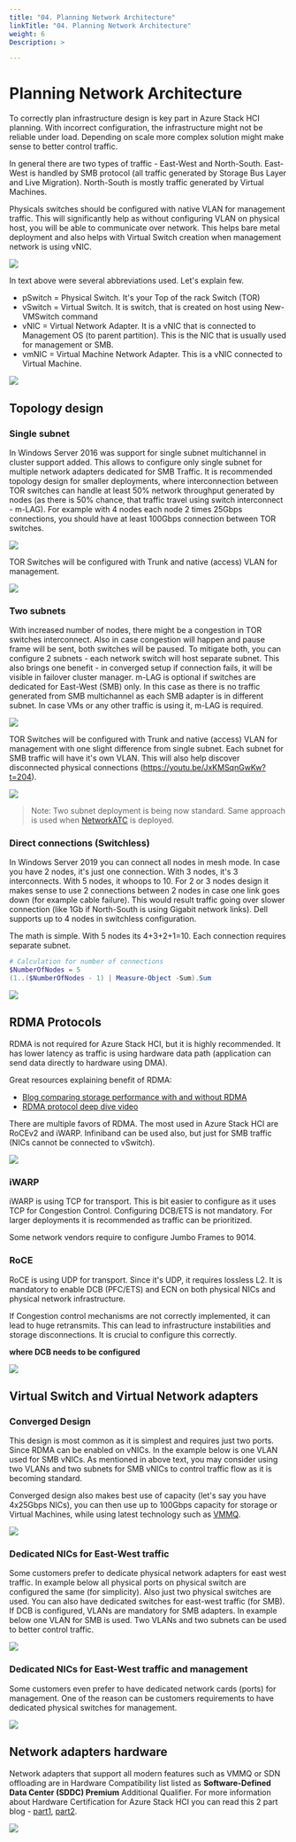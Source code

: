 ```yaml
---
title: "04. Planning Network Architecture"
linkTitle: "04. Planning Network Architecture"
weight: 6
Description: >

---
```


# Planning Network Architecture

To correctly plan infrastructure design is key part in Azure Stack HCI planning. With incorrect configuration, the infrastructure might not be reliable under load. Depending on scale more complex solution might make sense to better control traffic.

In general there are two types of traffic - East-West and North-South. East-West is handled by SMB protocol (all traffic generated by Storage Bus Layer and Live Migration). North-South is mostly traffic generated by Virtual Machines.

Physicals switches should be configured with native VLAN for management traffic. This will significantly help as without configuring VLAN on physical host, you will be able to communicate over network. This helps bare metal deployment and also helps with Virtual Switch creation when management network is using vNIC.

![](/docs/hci/PlanningAzureStack/04-Network-Architecture/media/pswitch01.png)

In text above were several abbreviations used. Let's explain few.

- pSwitch = Physical Switch. It's your Top of the rack Switch (TOR)
- vSwitch = Virtual Switch. It is switch, that is created on host using New-VMSwitch command
- vNIC = Virtual Network Adapter. It is a vNIC that is connected to Management OS (to parent partition). This is the NIC that is usually used for management or SMB.
- vmNIC = Virtual Machine Network Adapter. This is a vNIC connected to Virtual Machine.

![](/docs/hci/PlanningAzureStack/04-Network-Architecture/media/topology00.png)

## Topology design

### Single subnet

In Windows Server 2016 was support for single subnet multichannel in cluster support added. This allows to configure only single subnet for multiple network adapters dedicated for SMB Traffic. It is recommended topology design for smaller deployments, where interconnection between TOR switches can handle at least 50% network throughput generated by nodes (as there is 50% chance, that traffic travel using switch interconnect - m-LAG). For example with 4 nodes each node 2 times 25Gbps connections, you should have at least 100Gbps connection between TOR switches.

![](/docs/hci/PlanningAzureStack/04-Network-Architecture/media/topology01.png)

TOR Switches will be configured with Trunk and native (access) VLAN for management.

![](/docs/hci/PlanningAzureStack/04-Network-Architecture/media/topology02.png)

### Two subnets

With increased number of nodes, there might be a congestion in TOR switches interconnect. Also in case congestion will happen and pause frame will be sent, both switches will be paused. To mitigate both, you can configure 2 subnets - each network switch will host separate subnet. This also brings one benefit - in converged setup if connection fails, it will be visible in failover cluster manager. m-LAG is optional if switches are dedicated for East-West (SMB) only. In this case as there is no traffic generated from SMB multichannel as each SMB adapter is in different subnet. In case VMs or any other traffic is using it, m-LAG is required.

![](/docs/hci/PlanningAzureStack/04-Network-Architecture/media/topology03.png)

TOR Switches will be configured with Trunk and native (access) VLAN for management with one slight difference from single subnet. Each subnet for SMB traffic will have it's own VLAN. This will also help discover disconnected physical connections (https://youtu.be/JxKMSqnGwKw?t=204).

![](/docs/hci/PlanningAzureStack/04-Network-Architecture/media/topology04.png)

> Note: Two subnet deployment is being now standard. Same approach is used when [NetworkATC](https://learn.microsoft.com/en-us/azure-stack/hci/deploy/network-atc) is deployed.

### Direct connections (Switchless)

In Windows Server 2019 you can connect all nodes in mesh mode. In case you have 2 nodes, it's just one connection. With 3 nodes, it's 3 interconnects. With 5 nodes, it whoops to 10. For 2 or 3 nodes design it makes sense to use 2 connections between 2 nodes in case one link goes down (for example cable failure). This would result traffic going over slower connection (like 1Gb if North-South is using Gigabit network links). Dell supports up to 4 nodes in switchless configuration.

The math is simple. With 5 nodes its 4+3+2+1=10. Each connection requires separate subnet.

```powershell
# Calculation for number of connections
$NumberOfNodes = 5
(1..($NumberOfNodes - 1) | Measure-Object -Sum).Sum
```

![](/docs/hci/PlanningAzureStack/04-Network-Architecture/media/connections01.gif)

## RDMA Protocols

RDMA is not required for Azure Stack HCI, but it is highly recommended. It has lower latency as traffic is using hardware data path (application can send data directly to hardware using DMA).

Great resources explaining benefit of RDMA:

- [Blog comparing storage performance with and without RDMA](https://techcommunity.microsoft.com/t5/storage-at-microsoft/to-rdma-or-not-to-rdma-8211-that-is-the-question/ba-p/425982)
- [RDMA protocol deep dive video](https://channel9.msdn.com/Blogs/Regular-IT-Guy/Behind-the-Scenes-with-Storage-Replica-and-RDMA)

There are multiple favors of RDMA. The most used in Azure Stack HCI are RoCEv2 and iWARP. Infiniband can be used also, but just for SMB traffic (NICs cannot be connected to vSwitch).

![](/docs/hci/PlanningAzureStack/04-Network-Architecture/media/RDMA01.png)

### iWARP

iWARP is using TCP for transport. This is bit easier to configure as it uses TCP for Congestion Control. Configuring DCB/ETS is not mandatory. For larger deployments it is recommended as traffic can be prioritized.

Some network vendors require to configure Jumbo Frames to 9014.

### RoCE

RoCE is using UDP for transport. Since it's UDP, it requires lossless L2. It is mandatory to enable DCB (PFC/ETS) and ECN on both physical NICs and physical network infrastructure.

If Congestion control mechanisms are not correctly implemented, it can lead to huge retransmits. This can lead to infrastructure instabilities and storage disconnections. It is crucial to configure this correctly.

**where DCB needs to be configured**

![](/docs/hci/PlanningAzureStack/04-Network-Architecture/media/dcb01.png)

## Virtual Switch and Virtual Network adapters

### Converged Design

This design is most common as it is simplest and requires just two ports. Since RDMA can be enabled on vNICs. In the example below is one VLAN used for SMB vNICs. As mentioned in above text, you may consider using two VLANs and two subnets for SMB vNICs to control traffic flow as it is becoming standard.

Converged design also makes best use of capacity (let's say you have 4x25Gbps NICs), you can then use up to 100Gbps capacity for storage or Virtual Machines, while using latest technology such as [VMMQ](https://learn.microsoft.com/en-us/windows-hardware/drivers/network/overview-of-virtual-machine-multiple-queues).

![](/docs/hci/PlanningAzureStack/04-Network-Architecture/media/topology04.png)

### Dedicated NICs for East-West traffic

Some customers prefer to dedicate physical network adapters for east west traffic. In example below all physical ports on physical switch are configured the same (for simplicity). Also just two physical switches are used. You can also have dedicated switches for east-west traffic (for SMB). If DCB is configured, VLANs are mandatory for SMB adapters. In example below one VLAN for SMB is used. Two VLANs and two subnets can be used to better control traffic.

![](/docs/hci/PlanningAzureStack/04-Network-Architecture/media/topology05.png)

### Dedicated NICs for East-West traffic and management

Some customers even prefer to have dedicated network cards (ports) for management. One of the reason can be customers requirements to have dedicated physical switches for management.

![](/docs/hci/PlanningAzureStack/04-Network-Architecture/media/topology06.png)

## Network adapters hardware

Network adapters that support all modern features such as VMMQ or SDN offloading are in Hardware Compatibility list listed as **Software-Defined Data Center (SDDC) Premium** Additional Qualifier. For more information about Hardware Certification for Azure Stack HCI you can read this 2 part blog -
[part1](https://blogs.technet.microsoft.com/windowsserver/2018/02/20/the-technical-value-of-wssd-validated-hci-solutions-part-1/), [part2](https://blogs.technet.microsoft.com/windowsserver/2018/02/21/the-technical-value-of-validated-hci-solutions-part-2/).

![](/docs/hci/PlanningAzureStack/04-Network-Architecture/media/SDDC01.png)

